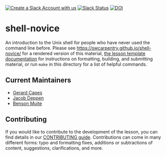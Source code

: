 [![Create a Slack Account with us][create_slack_svg]][slack_invite]
[![Slack Status][slack_status_svg]][slack_status]
[![DOI][doi_svg]][doi]

shell-novice
============

An introduction to the Unix shell for people who have never used the command line before.
Please see <https://swcarpentry.github.io/shell-novice/> for a rendered version of this material,
[the lesson template documentation][lesson-example]
for instructions on formatting, building, and submitting material,
or run `make` in this directory for a list of helpful commands.

## Current Maintainers

* [Gerard Capes][gerard_capes]
* [Jacob Deppen][jacob_deppen]
* [Benson Muite][benson_muite]

## Contributing

If you would like to contribute to the development of the lesson, you can find details in our
[CONTRIBUTING guide](https://github.com/swcarpentry/shell-novice/blob/gh-pages/CONTRIBUTING.md).
Contributions can come in many different forms: typo and formatting fixes, additions or subtractions
of content, suggestions, clarifications, and more.

[gerard_capes]: https://carpentries.org/instructors/#capes_gerard
[jacob_deppen]: https://deppen8.github.io/
[benson_muite]: https://carpentries.org/instructors/#benson_muite
[lesson-example]: https://carpentries.github.io/lesson-example/
[create_slack_svg]: https://img.shields.io/badge/Create_Slack_Account-The_Carpentries-071159.svg
[slack_invite]: https://swc-slack-invite.herokuapp.com/
[slack_status]: https://swcarpentry.slack.com/messages/C9X3XTHJ8
[slack_status_svg]: https://img.shields.io/badge/Slack_Channel-swc--shell-E01563.svg
[doi]: https://doi.org/10.5281/zenodo.3266823
[doi_svg]: https://zenodo.org/badge/DOI/10.5281/zenodo.3266823.svg
